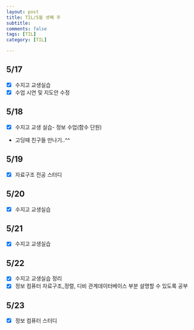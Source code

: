 ```yaml
---
layout: post
title: TIL/5월 셋째 주 
subtitle: 
comments: false
tags: [TIL]
category: [TIL]

---
```


## 5/17
- [x] 수지고 교생실습
- [x] 수업 시연 및 지도안 수정

## 5/18
- [x] 수지고 교생 실습- 정보 수업(함수 단원)
- 고딩때 친구들 만나기..^^ 

## 5/19
- [x] 자료구조 전공 스터디

## 5/20
- [x] 수지고 교생실습

## 5/21
- [x] 수지고 교생실습

## 5/22
- [x] 수지고 교생실습 정리
- [x] 정보 컴퓨터 자료구조_정렬, 디비 관계데이터베이스 부분 설명할 수 있도록 공부

## 5/23
- [x] 정보 컴퓨터 스터디 
